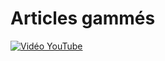 # Articles gammés

[![Vidéo YouTube](https://www.youtube.com/embed/OBKswKxmjm0)](https://www.youtube.com/embed/OBKswKxmjm0)

